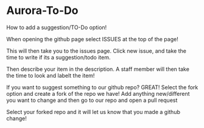 # Aurora-To-Do
 How to add a suggestion/TO-Do option!
 
 
 When opening the github page select ISSUES at the top of the page!
 
 This will then take you to the issues page. Click new issue, and take the time to write if its a suggestion/todo item. 
 
 Then describe your item in the description. A staff member will then take the time to look and labelt the item!
 
 
 If you want to suggest something to our github repo? GREAT! Select the fork option and create a fork of the repo we have! Add anything new/different you want to change and then go to our repo and open a pull request
 
 Select your forked repo and it will let us know that you made a github change!
